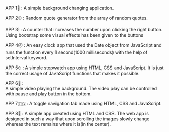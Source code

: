 APP 1🍷 :
    A simple background changing application.

APP 2⚾ :
    Random quote generator from the array of random quotes.

APP 3🕯 :
    A counter that increases the number upon clicking the right button. Using bootstrap some visual effects has been given to the buttons

APP 4🕗 :
    An easy clock app that used the Date object from JavaScript and runs the function every 1 second(1000 milliseconds) with the help of setInterval keyword.

APP 5⏱ :
    A simple stopwatch app using HTML, CSS and JavaScript. It is just the correct usage of JavaScript functions that makes it possible.

APP 6📼 :  
    A simple video playing the background. The video play can be controlled with pause and play button in the bottom.

APP 7🇹🇬 : 
    A toggle navigation tab made using HTML, CSS and JavaScript.

APP 8📜 : 
    A simple app created using HTML and CSS. The web app is designed in such a way that upon scrolling the images slowly change whereas the text remains where it is(in the center).